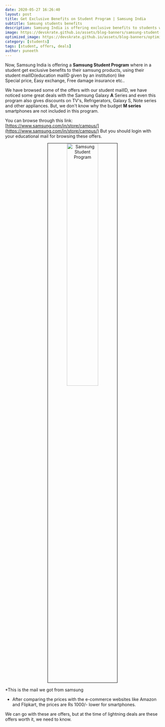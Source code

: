 ```yaml
---
date: 2020-05-27 16:26:40
layout: post
title: Get Exclusive Benefits on Student Program | Samsung India
subtitle: Samsung students benefits
description: Samsung India is offering exclusive benefits to students with their college or institutional mailID
image: https://devskrate.github.io/assets/blog-banners/samsung-student-offer.jpg
optimized_image: https://devskrate.github.io/assets/blog-banners/optimized/samsung-student-offer.webp
category: [students]
tags: [student, offers, deals]
author: puneeth
---
```


Now, Samsung India is offering a **Samsung Student Program** where in a student get exclusive benefits to their samsung products, using their student mailID(education mailID given by an institution) like  
Special price, Easy exchange, Free damage insurance etc..

We have browsed some of the offers with our student mailID, we have noticed some great deals with the Samsung Galaxy **A** Series and even this program also gives discounts on TV's, Refrigerators, Galaxy S, Note series and other appliances. But, we don't know why the budget **M series** smartphones are not included in this program.

You can browse through this link: [https://www.samsung.com/in/store/campus/](https://www.samsung.com/in/store/campus/)
But you should login with your educational mail for browsing these offers.

<p align="center">
  <img width="45%" style="border:0.5px solid black" alt="Samsung Student Program" src="https://devskrate.github.io/assets/images/samsung/samsung-student-program.webp">
</p>
*This is the mail we got from samsung

- After comparing the prices with the e-commerce websites like Amazon and Flipkart, the prices are Rs 1000/- lower for smartphones.

We can go with these are offers, but at the time of lightning deals are these offers worth it, we need to know.
